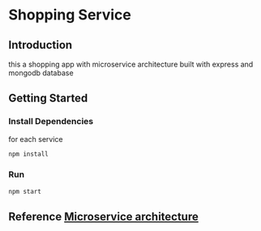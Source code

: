 #  Shopping Service

## Introduction
this a shopping app with microservice architecture built with express and mongodb database 

## Getting Started

### Install Dependencies
for each service 
```bash
npm install
```

### Run
```bash
npm start
```
## Reference [Microservice architecture](https://www.youtube.com/watch?v=EXDkgjU8DDU&list=PLaLqLOj2bk9ZV2RhqXzABUP5QSg42uJEs)
